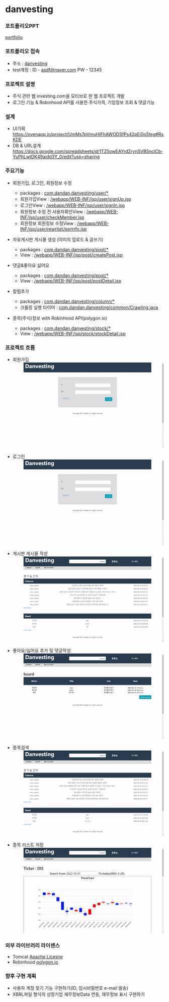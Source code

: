 # danvesting
### 포트폴리오PPT
[portfolio](portfolioPPT.pdf)

### 포트폴리오 접속
* 주소 : [danvesting](http://3.36.61.161:8080/user/sign_in_view)
* test계정 : ID - asdf@naver.com  PW - 12345

### 프로젝트 설명
* 주식 관련 웹 investing.com을 모티브로 한 웹 프로젝트 개발
* 로그인 기능 & Robinhood API를 사용한 주식가격, 기업정보 조회 & 댓글기능

### 설계
* UI기획
  https://ovenapp.io/project/UmMs7pVmuHIFhAWODSfPs42pEi0o5teg#RsKDE
* DB & URL설계
  https://docs.google.com/spreadsheets/d/1TZ5owEAYrdZrynSVB5nclCb-YuPhLwtDK49aidd3Y_0/edit?usp=sharing
  
### 주요기능
* 회원가입, 로그인, 회원정보 수정
  * packages : [com.dandan.danvesting/user/*](https://github.com/HSNURcat/danvesting/tree/master/src/main/java/com/dandan/danvesting/user)
  * 회원가입View : [/webapp/WEB-INF/jsp/user/signUp.jsp](https://github.com/HSNURcat/danvesting/blob/master/src/main/webapp/WEB-INF/jsp/user/signUp.jsp)
  * 로그인View : [/webapp/WEB-INF/jsp/user/signIn.jsp](https://github.com/HSNURcat/danvesting/blob/master/src/main/webapp/WEB-INF/jsp/user/signIn.jsp)
  * 회원정보 수정 전 사용자확인View : [/webapp/WEB-INF/jsp/user/checkMember.jsp](https://github.com/HSNURcat/danvesting/blob/master/src/main/webapp/WEB-INF/jsp/user/checkMember.jsp)
  * 회원정보 회원정보 수정View : [/webapp/WEB-INF/jsp/user/rewriteUserInfo.jsp](https://github.com/HSNURcat/danvesting/blob/master/src/main/webapp/WEB-INF/jsp/user/rewriteUserInfo.jsp)
  
* 자유게시판 게시물 생성 (이미지 업로드 & 글쓰기)
  * packages : [com.dandan.danvesting/post/*](https://github.com/HSNURcat/danvesting/tree/master/src/main/java/com/dandan/danvesting/post)
  * View : [/webapp/WEB-INF/jsp/post/createPost.jsp](https://github.com/HSNURcat/danvesting/blob/master/src/main/webapp/WEB-INF/jsp/post/createPost.jsp)

* 댓글&좋아요 싫어요
  * packages : [com.dandan.danvesting/post/*](https://github.com/HSNURcat/danvesting/tree/master/src/main/java/com/dandan/danvesting/post)
  * View : [/webapp/WEB-INF/jsp/post/postDetail.jsp](https://github.com/HSNURcat/danvesting/blob/master/src/main/webapp/WEB-INF/jsp/post/postDetail.jsp)

* 칼럼추가
  * packages : [com.dandan.danvesting/column/*](https://github.com/HSNURcat/danvesting/tree/master/src/main/java/com/dandan/danvesting/column)
  * 크롤링 실행 타이머 : [com.dandan.danvesting/common/Crawling.java](https://github.com/HSNURcat/danvesting/blob/master/src/main/java/com/dandan/danvesting/common/Crawling.java)
  
* 종목(주식)정보 with Robinhood API(polygon.io)
  * packages : [com.dandan.danvesting/stock/*](https://github.com/HSNURcat/danvesting/tree/master/src/main/java/com/dandan/danvesting/stock)
  * View : [/webapp/WEB-INF/jsp/stock/stockDetail.jsp](https://github.com/HSNURcat/danvesting/blob/master/src/main/webapp/WEB-INF/jsp/stock/stockDetail.jsp)

### 프로젝트 흐름
* 회원가입  
  ![signUp](demo/sign_up.gif)
 
* 로그인  
  ![signIn](demo/sign_in.gif)

* 게시판 게시물 작성  
  ![addPost](demo/add_post2.gif)

* 좋아요/싫어요 추가 및 댓글작성  
  ![likeHateComment](demo/like_hate_comment.gif)

* 종목검색  
  ![searchStock](demo/search_stock.gif)

* 종목 리스트 저장  
  ![addStockList](demo/add_stock_list.gif)

### 외부 라이브러리 라이센스
* Tomcat [Apache Licesne](https://www.apache.org/licenses/LICENSE-2.0)
* Robinhood [polygon.io](https://polygon.io/eula)

### 향후 구현 계획
* 사용자 계정 찾기 기능 구현하기(ID, 임시비밀번호 e-mail 발송)
* XBRL파일 형식의 상장기업 재무정보Data 연동, 재무정보 표시 구현하기

